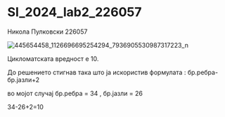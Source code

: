 # SI_2024_lab2_226057

Никола Пулковски 226057

![445654458_1126696695254294_7936905530987317223_n](https://github.com/NikolaPulkovski/SI_2024_lab2_226057/assets/139179297/af6cc3e7-a664-4ce2-bdbc-3b5e9799b8ac)

Цикломатската вредност е 10.


До решението стигнав така што ја искористив формулата : бр.ребра-бр.јазли+2

во мојот случај бр.ребра = 34 , бр.јазли = 26 

34-26+2=10
